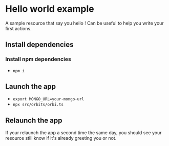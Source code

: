 # Hello world example

A sample resource that say you hello !
Can be useful to help you write your first actions.

## Install dependencies

### Install npm dependencies
- `npm i`

## Launch the app

- `export MONGO_URL=your-mongo-url`
- `npx src/orbits/orbi.ts`

## Relaunch the app

If your relaunch the app a second time the same day, you should see your resource still know if it's already greeting you or not.

